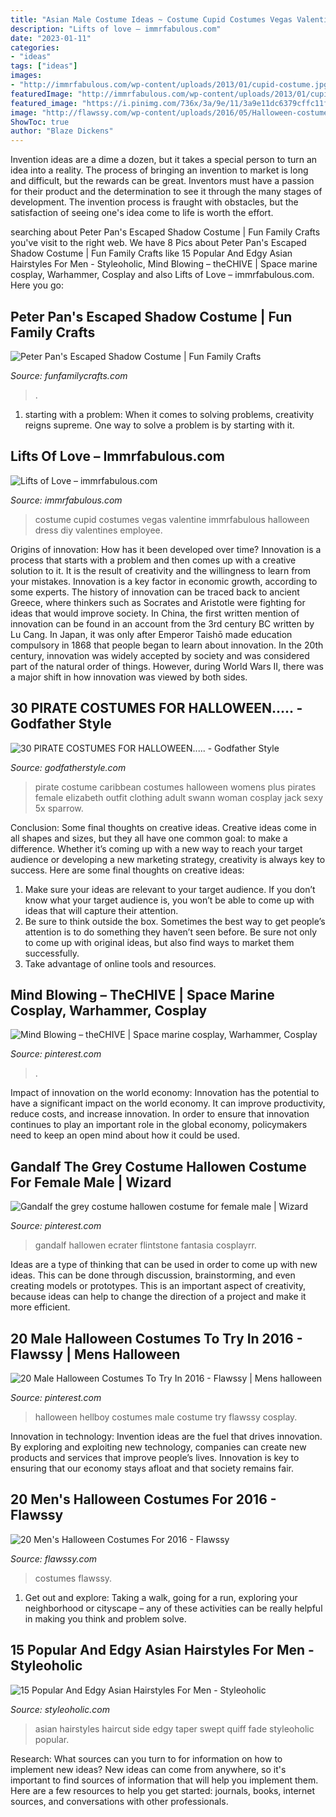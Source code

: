 ```yaml
---
title: "Asian Male Costume Ideas ~ Costume Cupid Costumes Vegas Valentine Immrfabulous Halloween Dress Diy Valentines Employee"
description: "Lifts of love – immrfabulous.com"
date: "2023-01-11"
categories:
- "ideas"
tags: ["ideas"]
images:
- "http://immrfabulous.com/wp-content/uploads/2013/01/cupid-costume.jpg"
featuredImage: "http://immrfabulous.com/wp-content/uploads/2013/01/cupid-costume.jpg"
featured_image: "https://i.pinimg.com/736x/3a/9e/11/3a9e11dc6379cffc11f34626989d3fbe--cosplay-costumes-cosplay-ideas.jpg"
image: "http://flawssy.com/wp-content/uploads/2016/05/Halloween-costumes-as-Iron-Man.jpg"
ShowToc: true
author: "Blaze Dickens"
---
```



Invention ideas are a dime a dozen, but it takes a special person to turn an idea into a reality. The process of bringing an invention to market is long and difficult, but the rewards can be great. Inventors must have a passion for their product and the determination to see it through the many stages of development. The invention process is fraught with obstacles, but the satisfaction of seeing one's idea come to life is worth the effort.

	

		
searching about Peter Pan&#039;s Escaped Shadow Costume | Fun Family Crafts you've visit to the right web. We have 8 Pics about Peter Pan&#039;s Escaped Shadow Costume | Fun Family Crafts like 15 Popular And Edgy Asian Hairstyles For Men - Styleoholic, Mind Blowing – theCHIVE | Space marine cosplay, Warhammer, Cosplay and also Lifts of Love – immrfabulous.com. Here you go:
		
    
## Peter Pan&#039;s Escaped Shadow Costume | Fun Family Crafts

<img loading=lazy src="https://funfamilycrafts.com/wp-content/uploads/2013/10/Peter-Pan-Shadow-Costume-9-of-11.jpg" onerror="this.onerror=null;this.src='https://tse4.mm.bing.net/th?id=OIP.boevrqIclq5oIqiGT4LBYwHaNB&amp;pid=15.1';" alt="Peter Pan&#039;s Escaped Shadow Costume | Fun Family Crafts">

_Source: funfamilycrafts.com_

>. 

	

1. starting with a problem: When it comes to solving problems, creativity reigns supreme. One way to solve a problem is by starting with it.

    
## Lifts Of Love – Immrfabulous.com

<img loading=lazy src="http://immrfabulous.com/wp-content/uploads/2013/01/cupid-costume.jpg" onerror="this.onerror=null;this.src='https://tse1.mm.bing.net/th?id=OIP.YVoIsSYYaphwNvWBNA876gHaJ4&amp;pid=15.1';" alt="Lifts of Love – immrfabulous.com">

_Source: immrfabulous.com_

>costume cupid costumes vegas valentine immrfabulous halloween dress diy valentines employee. 

	

Origins of innovation: How has it been developed over time?
Innovation is a process that starts with a problem and then comes up with a creative solution to it. It is the result of creativity and the willingness to learn from your mistakes. Innovation is a key factor in economic growth, according to some experts. The history of innovation can be traced back to ancient Greece, where thinkers such as Socrates and Aristotle were fighting for ideas that would improve society. In China, the first written mention of innovation can be found in an account from the 3rd century BC written by Lu Cang. In Japan, it was only after Emperor Taishō made education compulsory in 1868 that people began to learn about innovation. In the 20th century, innovation was widely accepted by society and was considered part of the natural order of things. However, during World Wars II, there was a major shift in how innovation was viewed by both sides.

    
## 30 PIRATE COSTUMES FOR HALLOWEEN..... - Godfather Style

<img loading=lazy src="http://godfatherstyle.com/wp-content/uploads/2016/09/plus-size-womens-caribbean-pirate-costume..jpg" onerror="this.onerror=null;this.src='https://tse1.mm.bing.net/th?id=OIP.we1tighXcpfrQS-RUwZRiQHaKl&amp;pid=15.1';" alt="30 PIRATE COSTUMES FOR HALLOWEEN..... - Godfather Style">

_Source: godfatherstyle.com_

>pirate costume caribbean costumes halloween womens plus pirates female elizabeth outfit clothing adult swann woman cosplay jack sexy 5x sparrow. 

	

Conclusion: Some final thoughts on creative ideas.
Creative ideas come in all shapes and sizes, but they all have one common goal: to make a difference. Whether it’s coming up with a new way to reach your target audience or developing a new marketing strategy, creativity is always key to success. Here are some final thoughts on creative ideas: 
1. Make sure your ideas are relevant to your target audience. If you don’t know what your target audience is, you won’t be able to come up with ideas that will capture their attention. 
2. Be sure to think outside the box. Sometimes the best way to get people’s attention is to do something they haven’t seen before. Be sure not only to come up with original ideas, but also find ways to market them successfully. 
3. Take advantage of online tools and resources.

    
## Mind Blowing – TheCHIVE | Space Marine Cosplay, Warhammer, Cosplay

<img loading=lazy src="https://i.pinimg.com/736x/3a/9e/11/3a9e11dc6379cffc11f34626989d3fbe--cosplay-costumes-cosplay-ideas.jpg" onerror="this.onerror=null;this.src='https://tse3.mm.bing.net/th?id=OIP._rh96dOEnqLELyQioDSogwHaJ4&amp;pid=15.1';" alt="Mind Blowing – theCHIVE | Space marine cosplay, Warhammer, Cosplay">

_Source: pinterest.com_

>. 

	

Impact of innovation on the world economy:
Innovation has the potential to have a significant impact on the world economy. It can improve productivity, reduce costs, and increase innovation. In order to ensure that innovation continues to play an important role in the global economy, policymakers need to keep an open mind about how it could be used.

    
## Gandalf The Grey Costume Hallowen Costume For Female Male | Wizard

<img loading=lazy src="https://i.pinimg.com/736x/2b/c0/57/2bc057559d68331972dc336f64d12a9c.jpg" onerror="this.onerror=null;this.src='https://tse4.mm.bing.net/th?id=OIP.g0Bz3YMD2FPgnSF3IHQphAHaKv&amp;pid=15.1';" alt="Gandalf the grey costume hallowen costume for female male | Wizard">

_Source: pinterest.com_

>gandalf hallowen ecrater flintstone fantasia cosplayrr. 

	

Ideas are a type of thinking that can be used in order to come up with new ideas. This can be done through discussion, brainstorming, and even creating models or prototypes. This is an important aspect of creativity, because ideas can help to change the direction of a project and make it more efficient.

    
## 20 Male Halloween Costumes To Try In 2016 - Flawssy | Mens Halloween

<img loading=lazy src="https://i.pinimg.com/736x/d3/7c/17/d37c175571a1776baefed135d7db4783--male-halloween-costumes-hellboy-costume.jpg" onerror="this.onerror=null;this.src='https://tse2.mm.bing.net/th?id=OIP.bRBjnKiowN1-I_aiUNE1kgHaJ3&amp;pid=15.1';" alt="20 Male Halloween Costumes To Try In 2016 - Flawssy | Mens halloween">

_Source: pinterest.com_

>halloween hellboy costumes male costume try flawssy cosplay. 

	

Innovation in technology:
Invention ideas are the fuel that drives innovation. By exploring and exploiting new technology, companies can create new products and services that improve people’s lives. Innovation is key to ensuring that our economy stays afloat and that society remains fair.

    
## 20 Men&#039;s Halloween Costumes For 2016 - Flawssy

<img loading=lazy src="http://flawssy.com/wp-content/uploads/2016/05/Halloween-costumes-as-Iron-Man.jpg" onerror="this.onerror=null;this.src='https://tse3.mm.bing.net/th?id=OIP.y_ceQYMq3gr_xUbY83FcXAHaJ4&amp;pid=15.1';" alt="20 Men&#039;s Halloween Costumes For 2016 - Flawssy">

_Source: flawssy.com_

>costumes flawssy. 

	

1. Get out and explore: Taking a walk, going for a run, exploring your neighborhood or cityscape – any of these activities can be really helpful in making you think and problem solve. 

    
## 15 Popular And Edgy Asian Hairstyles For Men - Styleoholic

<img loading=lazy src="https://i.styleoholic.com/2019/02/15-a-side-swept-haircut-with-a-taper-fade-is-a-timeless-idea-and-a-quiff-looks-architectural.jpg" onerror="this.onerror=null;this.src='https://tse3.mm.bing.net/th?id=OIP.6bsUXEXS7OmHNRx7l7JA8gHaKf&amp;pid=15.1';" alt="15 Popular And Edgy Asian Hairstyles For Men - Styleoholic">

_Source: styleoholic.com_

>asian hairstyles haircut side edgy taper swept quiff fade styleoholic popular. 

	

Research: What sources can you turn to for information on how to implement new ideas?
New ideas can come from anywhere, so it's important to find sources of information that will help you implement them. Here are a few resources to help you get started: journals, books, internet sources, and conversations with other professionals.

